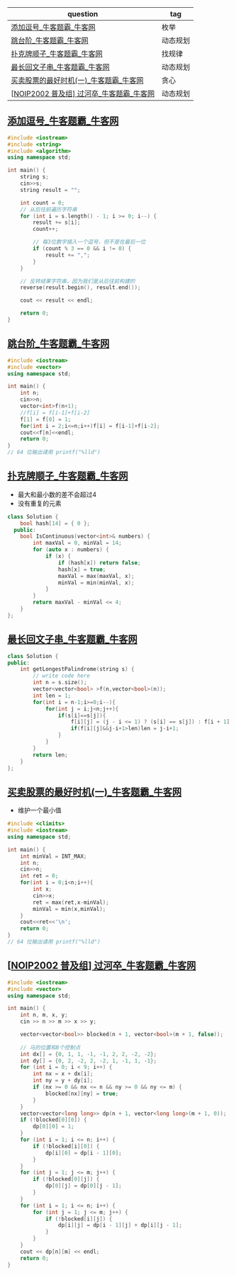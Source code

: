 | question                                                     | tag      |
| ------------------------------------------------------------ | -------- |
| [添加逗号_牛客题霸_牛客网](https://www.nowcoder.com/practice/f51c317e745649c0900996fd3f683aed?tpId=290&tqId=39934&ru=/exam/oj) | 枚举     |
| [跳台阶_牛客题霸_牛客网](https://www.nowcoder.com/practice/bfb2a2b3cdbd4bd6bba0d4dca69aa3f0?tpId=230&tqId=39749&ru=/exam/oj) | 动态规划 |
| [扑克牌顺子_牛客题霸_牛客网](https://www.nowcoder.com/practice/762836f4d43d43ca9deb273b3de8e1f4?tpId=13&tqId=11198&ru=/exam/oj) | 找规律   |
| [最长回文子串_牛客题霸_牛客网](https://www.nowcoder.com/practice/b4525d1d84934cf280439aeecc36f4af?tpId=182&tqId=34752&ru=/exam/oj) | 动态规划 |
| [买卖股票的最好时机(一)_牛客题霸_牛客网](https://www.nowcoder.com/practice/351b87e53d0d44928f4de9b6217d36bb?tpId=230&tqId=39767&ru=/exam/oj) | 贪心     |
| [[NOIP2002 普及组\] 过河卒_牛客题霸_牛客网](https://www.nowcoder.com/practice/cc1a9bc523a24716a117b438a1dc5706?tpId=230&tqId=40428&ru=/exam/oj) | 动态规划 |



## [添加逗号_牛客题霸_牛客网](https://www.nowcoder.com/practice/f51c317e745649c0900996fd3f683aed?tpId=290&tqId=39934&ru=/exam/oj)

```c++
#include <iostream>
#include <string>
#include <algorithm>
using namespace std;

int main() {
    string s;
    cin>>s;
    string result = "";

    int count = 0;
    // 从后往前遍历字符串
    for (int i = s.length() - 1; i >= 0; i--) {
        result += s[i];
        count++;

        // 每3位数字插入一个逗号，但不是在最后一位
        if (count % 3 == 0 && i != 0) {
            result += ",";
        }
    }

    // 反转结果字符串，因为我们是从后往前构建的
    reverse(result.begin(), result.end());

    cout << result << endl;

    return 0;
}
```

## [跳台阶_牛客题霸_牛客网](https://www.nowcoder.com/practice/bfb2a2b3cdbd4bd6bba0d4dca69aa3f0?tpId=230&tqId=39749&ru=/exam/oj)

```c++
#include <iostream>
#include <vector>
using namespace std;

int main() {
    int n;
    cin>>n;
    vector<int>f(n+1);
    //f[i] = f[i-1]+f[i-2]
    f[1] = f[0] = 1;
    for(int i = 2;i<=n;i++)f[i] = f[i-1]+f[i-2];
    cout<<f[n]<<endl;
    return 0;
}
// 64 位输出请用 printf("%lld")
```

## [扑克牌顺子_牛客题霸_牛客网](https://www.nowcoder.com/practice/762836f4d43d43ca9deb273b3de8e1f4?tpId=13&tqId=11198&ru=/exam/oj)

- 最大和最小数的差不会超过4
- 没有重复的元素

```c++
class Solution {
    bool hash[14] = { 0 };
  public:
    bool IsContinuous(vector<int>& numbers) {
        int maxVal = 0, minVal = 14;
        for (auto x : numbers) {
            if (x) {
                if (hash[x]) return false;
                hash[x] = true;
                maxVal = max(maxVal, x);
                minVal = min(minVal, x);
            }
        }
        return maxVal - minVal <= 4;
    }
};
```

## [最长回文子串_牛客题霸_牛客网](https://www.nowcoder.com/practice/b4525d1d84934cf280439aeecc36f4af?tpId=182&tqId=34752&ru=/exam/oj)

```c++
class Solution {
public:
    int getLongestPalindrome(string s) {
        // write code here
        int n = s.size();
        vector<vector<bool> >f(n,vector<bool>(n));
        int len = 1;
        for(int i = n-1;i>=0;i--){
            for(int j = i;j<n;j++){
                if(s[i]==s[j]){
                    f[i][j] = (j - i <= 1) ? (s[i] == s[j]) : f[i + 1][j - 1];
                    if(f[i][j]&&j-i+1>len)len = j-i+1;
                }
            }
        }
        return len;
    }
};
```

## [买卖股票的最好时机(一)_牛客题霸_牛客网](https://www.nowcoder.com/practice/351b87e53d0d44928f4de9b6217d36bb?tpId=230&tqId=39767&ru=/exam/oj)

- 维护一个最小值

```c++
#include <climits>
#include <iostream>
using namespace std;

int main() {
    int minVal = INT_MAX;
    int n;
    cin>>n;
    int ret = 0;
    for(int i = 0;i<n;i++){
        int x;
        cin>>x;
        ret = max(ret,x-minVal);
        minVal = min(x,minVal);
    }
    cout<<ret<<'\n';
    return 0;
}
// 64 位输出请用 printf("%lld")
```

## [[NOIP2002 普及组\] 过河卒_牛客题霸_牛客网](https://www.nowcoder.com/practice/cc1a9bc523a24716a117b438a1dc5706?tpId=230&tqId=40428&ru=/exam/oj)

```c++
#include <iostream>
#include <vector>
using namespace std;

int main() {
    int n, m, x, y;
    cin >> n >> m >> x >> y;

    vector<vector<bool>> blocked(n + 1, vector<bool>(m + 1, false));
    
    // 马的位置和8个控制点
    int dx[] = {0, 1, 1, -1, -1, 2, 2, -2, -2};
    int dy[] = {0, 2, -2, 2, -2, 1, -1, 1, -1};
    for (int i = 0; i < 9; i++) {
        int nx = x + dx[i];
        int ny = y + dy[i];
        if (nx >= 0 && nx <= n && ny >= 0 && ny <= m) {
            blocked[nx][ny] = true;
        }
    }
    vector<vector<long long>> dp(n + 1, vector<long long>(m + 1, 0));
    if (!blocked[0][0]) {
        dp[0][0] = 1;
    }
    for (int i = 1; i <= n; i++) {
        if (!blocked[i][0]) {
            dp[i][0] = dp[i - 1][0];
        }
    }
    for (int j = 1; j <= m; j++) {
        if (!blocked[0][j]) {
            dp[0][j] = dp[0][j - 1];
        }
    }
    for (int i = 1; i <= n; i++) {
        for (int j = 1; j <= m; j++) {
            if (!blocked[i][j]) {
                dp[i][j] = dp[i - 1][j] + dp[i][j - 1];
            }
        }
    }
    cout << dp[n][m] << endl;
    return 0;
}
```

